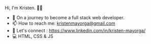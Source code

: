   Hi, I'm Kristen. 👋🏽






- 🌱 On a journey to become a full stack web developer.
- 📫 How to reach me: kristenmayorga@gmail.com 
- 👥 Let's connect : https://www.linkedin.com/in/kristen-mayorga/ 
- 💻 HTML, CSS & JS
